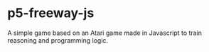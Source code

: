 # p5-freeway-js
A simple game based on an Atari game made in Javascript to train reasoning and programming logic.

